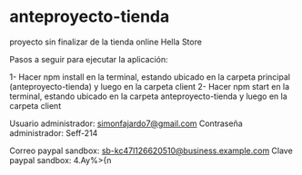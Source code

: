 # anteproyecto-tienda
proyecto sin finalizar de la tienda online Hella Store

Pasos a seguir para ejecutar la aplicación:

1- Hacer npm install en la terminal, estando ubicado en la carpeta principal (anteproyecto-tienda) y luego en la carpeta client
2- Hacer npm start en la terminal, estando ubicado en la carpeta anteproyecto-tienda y luego en la carpeta client

Usuario administrador: simonfajardo7@gmail.com
Contraseña administrador: Seff-214

Correo paypal sandbox: sb-kc47l126620510@business.example.com
Clave paypal sandbox: 4.Ay%>{n
